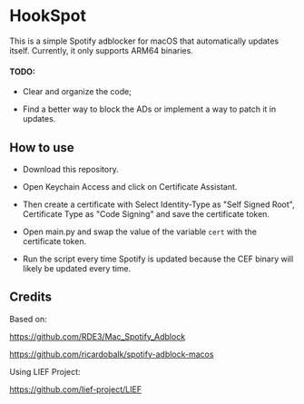 # HookSpot

This is a simple Spotify adblocker for macOS that automatically updates itself. Currently, it only supports ARM64 binaries.

#### TODO:

- Clear and organize the code;

- Find a better way to block the ADs or implement a way to patch it in updates.

## How to use

- Download this repository.

- Open Keychain Access and click on Certificate Assistant. 

- Then create a certificate with Select Identity-Type as "Self Signed Root", Certificate Type as "Code Signing" and save the certificate token.

- Open main.py and swap the value of the variable `cert` with the certificate token.

- Run the script every time Spotify is updated because the CEF binary will likely be updated every time.

## Credits

Based on:

https://github.com/RDE3/Mac_Spotify_Adblock

https://github.com/ricardobalk/spotify-adblock-macos

Using LIEF Project:

https://github.com/lief-project/LIEF

